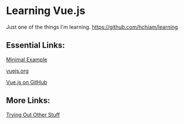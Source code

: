 # Learning Vue.js

Just one of the things I'm learning. https://github.com/hchiam/learning

## Essential Links:

[Minimal Example](https://codepen.io/hchiam/pen/Qgbmwr)

[vuejs.org](https://vuejs.org/)

[Vue.js on GitHub](https://github.com/vuejs/vue)

## More Links:

[Trying Out Other Stuff](https://codepen.io/hchiam/pen/NayYpO?editors=0010)
